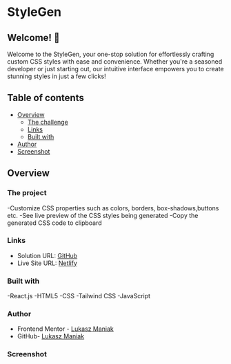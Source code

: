 # StyleGen

## Welcome! 👋

Welcome to the StyleGen, your one-stop solution for effortlessly crafting custom CSS styles with ease and convenience. Whether you're a seasoned developer or just starting out, our intuitive interface empowers you to create stunning styles in just a few clicks!

## Table of contents

- [Overview](#overview)
  - [The challenge](#the-challenge)
  - [Links](#links)
  - [Built with](#built-with)
- [Author](#author)
- [Screenshot](#screenshot)

## Overview

### The project

-Customize CSS properties such as colors, borders, box-shadows,buttons etc.
-See live preview of the CSS styles being generated
-Copy the generated CSS code to clipboard

### Links

- Solution URL: [GitHub](https://github.com/LukaszManiak/StyleGen)
- Live Site URL: [Netlify](https://stylegen.netlify.app/)

### Built with

-React.js
-HTML5
-CSS
-Tailwind CSS
-JavaScript

### Author

- Frontend Mentor - [Lukasz Maniak](https://www.frontendmentor.io/profile/Mejniak)
- GitHub- [Lukasz Maniak](https://github.com/LukaszManiak)

### Screenshot

<!-- ![Screenshot 1](/screenshots/screen1.jpeg?raw=true "Screenshot 1") -->
